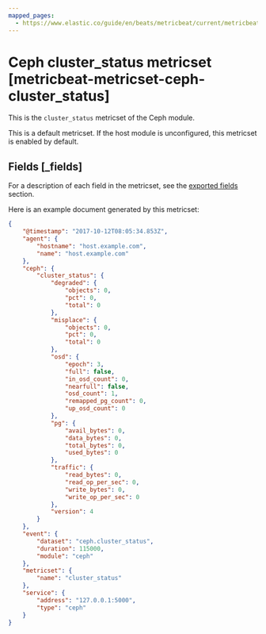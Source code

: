 ```yaml
---
mapped_pages:
  - https://www.elastic.co/guide/en/beats/metricbeat/current/metricbeat-metricset-ceph-cluster_status.html
---
```


# Ceph cluster_status metricset [metricbeat-metricset-ceph-cluster_status]

This is the `cluster_status` metricset of the Ceph module.

This is a default metricset. If the host module is unconfigured, this metricset is enabled by default.

## Fields [_fields]

For a description of each field in the metricset, see the [exported fields](/reference/metricbeat/exported-fields-ceph.md) section.

Here is an example document generated by this metricset:

```json
{
    "@timestamp": "2017-10-12T08:05:34.853Z",
    "agent": {
        "hostname": "host.example.com",
        "name": "host.example.com"
    },
    "ceph": {
        "cluster_status": {
            "degraded": {
                "objects": 0,
                "pct": 0,
                "total": 0
            },
            "misplace": {
                "objects": 0,
                "pct": 0,
                "total": 0
            },
            "osd": {
                "epoch": 3,
                "full": false,
                "in_osd_count": 0,
                "nearfull": false,
                "osd_count": 1,
                "remapped_pg_count": 0,
                "up_osd_count": 0
            },
            "pg": {
                "avail_bytes": 0,
                "data_bytes": 0,
                "total_bytes": 0,
                "used_bytes": 0
            },
            "traffic": {
                "read_bytes": 0,
                "read_op_per_sec": 0,
                "write_bytes": 0,
                "write_op_per_sec": 0
            },
            "version": 4
        }
    },
    "event": {
        "dataset": "ceph.cluster_status",
        "duration": 115000,
        "module": "ceph"
    },
    "metricset": {
        "name": "cluster_status"
    },
    "service": {
        "address": "127.0.0.1:5000",
        "type": "ceph"
    }
}
```
